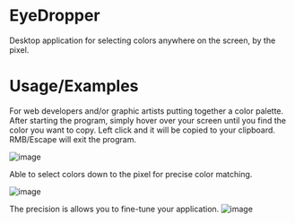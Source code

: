 # EyeDropper
Desktop application for selecting colors anywhere on the screen, by the pixel.

# Usage/Examples
For web developers and/or graphic artists putting together a color palette.
After starting the program, simply hover over your screen until you find the color you want to copy. Left click and it will be copied to your clipboard. RMB/Escape will exit the program.

![image](https://github.com/SumoNulled/eyedropper/assets/46579169/a2b80282-2c52-431b-a0a3-01aba4420ba3)

Able to select colors down to the pixel for precise color matching.

![image](https://github.com/SumoNulled/eyedropper/assets/46579169/8c4b4f25-4d9e-4b37-a3a5-38d905fe4d35)

The precision is allows you to fine-tune your application.
![image](https://github.com/SumoNulled/eyedropper/assets/46579169/f21cc01d-9cab-4300-8c52-d93ba0ced0a1)



